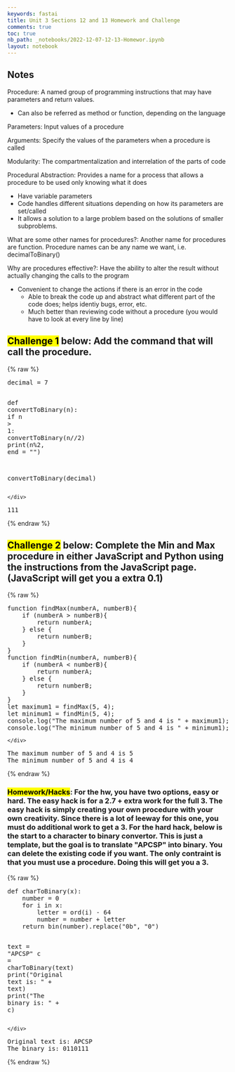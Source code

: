 ```yaml
---
keywords: fastai
title: Unit 3 Sections 12 and 13 Homework and Challenge
comments: true
toc: true
nb_path: _notebooks/2022-12-07-12-13-Homewor.ipynb
layout: notebook
---
```


<!--
#################################################
### THIS FILE WAS AUTOGENERATED! DO NOT EDIT! ###
#################################################
# file to edit: _notebooks/2022-12-07-12-13-Homewor.ipynb
-->

<div class="container" id="notebook-container">
        
<div class="cell border-box-sizing text_cell rendered"><div class="inner_cell">
<div class="text_cell_render border-box-sizing rendered_html">
<h2 id="Notes">Notes<a class="anchor-link" href="#Notes"> </a></h2><p>Procedure: A named group of programming instructions that may have parameters and return values.</p>
<ul>
<li>Can also be referred as method or function, depending on the language</li>
</ul>
<p>Parameters: Input values of a procedure</p>
<p>Arguments: Specify the values of the parameters when a procedure is called</p>
<p>Modularity: The compartmentalization and interrelation of the parts of code</p>
<p>Procedural Abstraction: Provides a name for a process that allows a procedure to be used only knowing what it does</p>
<ul>
<li>Have variable parameters</li>
<li>Code handles different situations depending on how its parameters are set/called</li>
<li>It allows a solution to a large problem based on the solutions of smaller subproblems.</li>
</ul>
<p>What are some other names for procedures?: Another name for procedures are function. Procedure names can be any name we want, i.e. decimalToBinary()</p>
<p>Why are procedures effective?: Have the ability to alter the result without actually changing the calls to the program</p>
<ul>
<li>Convenient to change the actions if there is an error in the code<ul>
<li>Able to break the code up and abstract what different part of the code does; helps identiy bugs, error, etc.</li>
<li>Much better than reviewing code without a procedure (you would have to look at every line by line)</li>
</ul>
</li>
</ul>

</div>
</div>
</div>
<div class="cell border-box-sizing text_cell rendered"><div class="inner_cell">
<div class="text_cell_render border-box-sizing rendered_html">
<h2 id="Challenge-1-below:-Add-the-command-that-will-call-the-procedure."><mark>Challenge 1</mark> below: Add the command that will <strong>call</strong> the procedure.<a class="anchor-link" href="#Challenge-1-below:-Add-the-command-that-will-call-the-procedure."> </a></h2>
</div>
</div>
</div>
    {% raw %}
    
<div class="cell border-box-sizing code_cell rendered">
<div class="input">

<div class="inner_cell">
    <div class="input_area">
<div class=" highlight hl-ipython3"><pre><span></span><span class="n">decimal</span> <span class="o">=</span> <span class="mi">7</span>

<span class="k">def</span> <span class="nf">convertToBinary</span><span class="p">(</span><span class="n">n</span><span class="p">):</span>
    <span class="k">if</span> <span class="n">n</span> <span class="o">&gt;</span> <span class="mi">1</span><span class="p">:</span>
        <span class="n">convertToBinary</span><span class="p">(</span><span class="n">n</span><span class="o">//</span><span class="mi">2</span><span class="p">)</span>
    <span class="nb">print</span><span class="p">(</span><span class="n">n</span><span class="o">%</span><span class="k">2</span>, end = &quot;&quot;)

<span class="n">convertToBinary</span><span class="p">(</span><span class="n">decimal</span><span class="p">)</span>
</pre></div>

    </div>
</div>
</div>

<div class="output_wrapper">
<div class="output">

<div class="output_area">

<div class="output_subarea output_stream output_stdout output_text">
<pre>111</pre>
</div>
</div>

</div>
</div>

</div>
    {% endraw %}

<div class="cell border-box-sizing text_cell rendered"><div class="inner_cell">
<div class="text_cell_render border-box-sizing rendered_html">
<h2 id="Challenge-2-below:-Complete-the-Min-and-Max-procedure-in-either-JavaScript-and-Python-using-the-instructions-from-the-JavaScript-page.-(JavaScript-will-get-you-a-extra-0.1)"><mark>Challenge 2</mark> below: Complete the Min and Max procedure in either JavaScript and Python using the instructions from the JavaScript page. (JavaScript will get you a extra 0.1)<a class="anchor-link" href="#Challenge-2-below:-Complete-the-Min-and-Max-procedure-in-either-JavaScript-and-Python-using-the-instructions-from-the-JavaScript-page.-(JavaScript-will-get-you-a-extra-0.1)"> </a></h2>
</div>
</div>
</div>
    {% raw %}
    
<div class="cell border-box-sizing code_cell rendered">
<div class="input">

<div class="inner_cell">
    <div class="input_area">
<div class=" highlight hl-ipython3"><pre><span></span><span class="n">function</span> <span class="n">findMax</span><span class="p">(</span><span class="n">numberA</span><span class="p">,</span> <span class="n">numberB</span><span class="p">){</span>
    <span class="k">if</span> <span class="p">(</span><span class="n">numberA</span> <span class="o">&gt;</span> <span class="n">numberB</span><span class="p">){</span>
        <span class="k">return</span> <span class="n">numberA</span><span class="p">;</span>
    <span class="p">}</span> <span class="k">else</span> <span class="p">{</span>
        <span class="k">return</span> <span class="n">numberB</span><span class="p">;</span>
    <span class="p">}</span>
<span class="p">}</span>
<span class="n">function</span> <span class="n">findMin</span><span class="p">(</span><span class="n">numberA</span><span class="p">,</span> <span class="n">numberB</span><span class="p">){</span>
    <span class="k">if</span> <span class="p">(</span><span class="n">numberA</span> <span class="o">&lt;</span> <span class="n">numberB</span><span class="p">){</span>
        <span class="k">return</span> <span class="n">numberA</span><span class="p">;</span>
    <span class="p">}</span> <span class="k">else</span> <span class="p">{</span>
        <span class="k">return</span> <span class="n">numberB</span><span class="p">;</span>
    <span class="p">}</span>
<span class="p">}</span>
<span class="n">let</span> <span class="n">maximum1</span> <span class="o">=</span> <span class="n">findMax</span><span class="p">(</span><span class="mi">5</span><span class="p">,</span> <span class="mi">4</span><span class="p">);</span>
<span class="n">let</span> <span class="n">minimum1</span> <span class="o">=</span> <span class="n">findMin</span><span class="p">(</span><span class="mi">5</span><span class="p">,</span> <span class="mi">4</span><span class="p">);</span>
<span class="n">console</span><span class="o">.</span><span class="n">log</span><span class="p">(</span><span class="s2">&quot;The maximum number of 5 and 4 is &quot;</span> <span class="o">+</span> <span class="n">maximum1</span><span class="p">);</span>
<span class="n">console</span><span class="o">.</span><span class="n">log</span><span class="p">(</span><span class="s2">&quot;The minimum number of 5 and 4 is &quot;</span> <span class="o">+</span> <span class="n">minimum1</span><span class="p">);</span>
</pre></div>

    </div>
</div>
</div>

<div class="output_wrapper">
<div class="output">

<div class="output_area">

<div class="output_subarea output_stream output_stdout output_text">
<pre>The maximum number of 5 and 4 is 5
The minimum number of 5 and 4 is 4
</pre>
</div>
</div>

</div>
</div>

</div>
    {% endraw %}

<div class="cell border-box-sizing text_cell rendered"><div class="inner_cell">
<div class="text_cell_render border-box-sizing rendered_html">
<h3 id="Homework/Hacks:-For-the-hw,-you-have-two-options,-easy-or-hard.-The-easy-hack-is-for-a-2.7-+-extra-work-for-the-full-3.-The-easy-hack-is-simply-creating-your-own-procedure-with-your-own-creativity.-Since-there-is-a-lot-of-leeway-for-this-one,-you-must-do-additional-work-to-get-a-3.-For-the-hard-hack,-below-is-the-start-to-a-character-to-binary-convertor.-This-is-just-a-template,-but-the-goal-is-to-translate-&quot;APCSP&quot;-into-binary.-You-can-delete-the-existing-code-if-you-want.-The-only-contraint-is-that-you-must-use-a-procedure.-Doing-this-will-get-you-a-3."><mark>Homework/Hacks</mark>: For the hw, you have two options, easy or hard. The easy hack is for a 2.7 + extra work for the full 3. The easy hack is simply creating your own procedure with your own creativity. Since there is a lot of leeway for this one, you must do additional work to get a 3. For the hard hack, below is the start to a character to binary convertor. This is just a template, but the goal is to translate "APCSP" into binary. You can delete the existing code if you want. The only contraint is that you must use a procedure. Doing this will get you a 3.<a class="anchor-link" href="#Homework/Hacks:-For-the-hw,-you-have-two-options,-easy-or-hard.-The-easy-hack-is-for-a-2.7-+-extra-work-for-the-full-3.-The-easy-hack-is-simply-creating-your-own-procedure-with-your-own-creativity.-Since-there-is-a-lot-of-leeway-for-this-one,-you-must-do-additional-work-to-get-a-3.-For-the-hard-hack,-below-is-the-start-to-a-character-to-binary-convertor.-This-is-just-a-template,-but-the-goal-is-to-translate-&quot;APCSP&quot;-into-binary.-You-can-delete-the-existing-code-if-you-want.-The-only-contraint-is-that-you-must-use-a-procedure.-Doing-this-will-get-you-a-3."> </a></h3>
</div>
</div>
</div>
    {% raw %}
    
<div class="cell border-box-sizing code_cell rendered">
<div class="input">

<div class="inner_cell">
    <div class="input_area">
<div class=" highlight hl-ipython3"><pre><span></span><span class="k">def</span> <span class="nf">charToBinary</span><span class="p">(</span><span class="n">x</span><span class="p">):</span>
    <span class="n">number</span> <span class="o">=</span> <span class="mi">0</span>
    <span class="k">for</span> <span class="n">i</span> <span class="ow">in</span> <span class="n">x</span><span class="p">:</span>
        <span class="n">letter</span> <span class="o">=</span> <span class="nb">ord</span><span class="p">(</span><span class="n">i</span><span class="p">)</span> <span class="o">-</span> <span class="mi">64</span>
        <span class="n">number</span> <span class="o">=</span> <span class="n">number</span> <span class="o">+</span> <span class="n">letter</span>
    <span class="k">return</span> <span class="nb">bin</span><span class="p">(</span><span class="n">number</span><span class="p">)</span><span class="o">.</span><span class="n">replace</span><span class="p">(</span><span class="s2">&quot;0b&quot;</span><span class="p">,</span> <span class="s2">&quot;0&quot;</span><span class="p">)</span>


<span class="n">text</span> <span class="o">=</span> <span class="s2">&quot;APCSP&quot;</span>
<span class="n">c</span> <span class="o">=</span> <span class="n">charToBinary</span><span class="p">(</span><span class="n">text</span><span class="p">)</span>
<span class="nb">print</span><span class="p">(</span><span class="s2">&quot;Original text is: &quot;</span> <span class="o">+</span> <span class="n">text</span><span class="p">)</span>
<span class="nb">print</span><span class="p">(</span><span class="s2">&quot;The binary is: &quot;</span> <span class="o">+</span> <span class="n">c</span><span class="p">)</span>
</pre></div>

    </div>
</div>
</div>

<div class="output_wrapper">
<div class="output">

<div class="output_area">

<div class="output_subarea output_stream output_stdout output_text">
<pre>Original text is: APCSP
The binary is: 0110111
</pre>
</div>
</div>

</div>
</div>

</div>
    {% endraw %}

</div>
 

